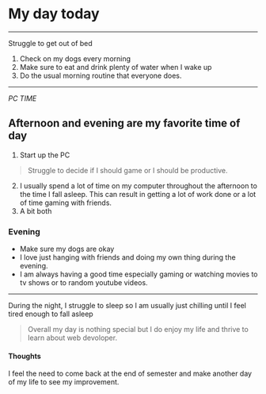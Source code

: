 # My day today

---

Struggle to get out of bed
1. Check on my dogs every morning
2. Make sure to eat and drink plenty of water when I wake up
3. Do the usual morning routine that everyone does.
---
*PC TIME*
## Afternoon and evening are my favorite time of day
1. Start up the PC
>Struggle to decide if I should game or I should be productive.
2. I usually spend a lot of time on my computer throughout the afternoon to the time I fall asleep.
This can result in getting a lot of work done or a lot of time gaming with friends.
3. A bit both
### Evening 
- Make sure my dogs are okay
- I love just hanging with friends and doing my own thing during the evening.
- I am always having a good time especially gaming or watching movies to tv shows or to random youtube videos.
---
During the night, I struggle to sleep so I am usually just chilling until I feel tired enough to fall asleep
> Overall my day is nothing special but I do enjoy my life and thrive to learn about web devoloper.
#### Thoughts
I feel the need to come back at the end of semester and make another day of my life to see my improvement.
